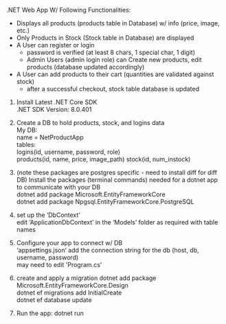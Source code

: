 .NET Web App W/ Following Functionalities:
- Displays all products (products table in Database) w/ info (price, image, etc.)
- Only Products in Stock (Stock table in Database) are displayed 
- A User can register or login
    - password is verified (at least 8 chars, 1 special char, 1 digit)
    - Admin Users (admin login role) can Create new products, edit products (database updated accordingly)
- A User can add products to their cart (quantities are validated against stock)
    - after a successful checkout, stock table database is updated

1. Install Latest .NET Core SDK  
.NET SDK Version:           8.0.401  

2. Create a DB to hold products, stock, and logins data  
My DB:  
name = NetProductApp  
tables:  
logins(id, username, password, role)  
products(id, name, price, image_path)
stock(id, num_instock)  

3. (note these packages are postgres specific - need to install diff for diff DB) Install the packages (terminal commands) needed for a dotnet app to communicate with your DB  
dotnet add package Microsoft.EntityFrameworkCore  
dotnet add package Npgsql.EntityFrameworkCore.PostgreSQL  

4. set up the ‘DbContext’  
edit ‘ApplicationDbContext’ in the ‘Models’ folder as required with table names  

5. Configure your app to connect w/ DB  
‘appsettings.json’ add the connection string for the db (host, db, username, password)  
may need to edit 'Program.cs'  

6. create and apply a migration
dotnet add package Microsoft.EntityFrameworkCore.Design  
dotnet ef migrations add InitialCreate  
dotnet ef database update  

8. Run the app: dotnet run

